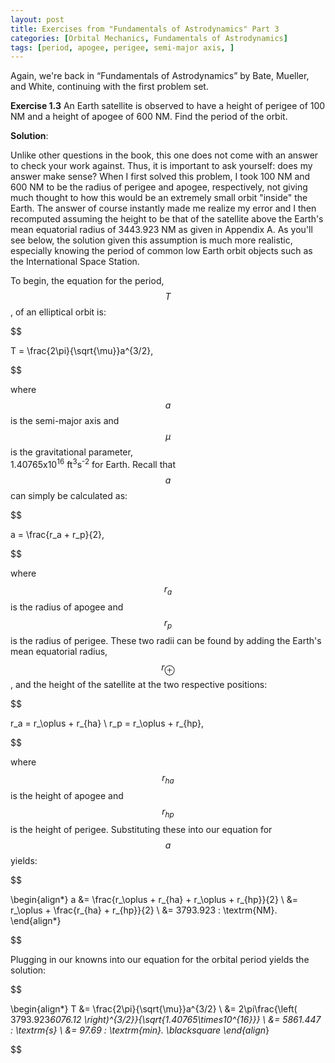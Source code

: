 ```yaml
---
layout: post
title: Exercises from "Fundamentals of Astrodynamics" Part 3
categories: [Orbital Mechanics, Fundamentals of Astrodynamics]
tags: [period, apogee, perigee, semi-major axis, ]
---
```


Again, we're back in “Fundamentals of Astrodynamics” by Bate, Mueller, and White,
continuing with the first problem set.

**Exercise 1.3** An Earth satellite is observed to have a height of perigee of
100 NM and a height of apogee of 600 NM.  Find the period of the orbit.

**Solution**:

Unlike other questions in the book, this one does not come with an answer to
check your work against.  Thus, it is important to ask yourself: does my answer
make sense?  When I first solved this problem, I took 100 NM and 600 NM to be
the radius of perigee and apogee, respectively, not giving much thought to how
this would be an extremely small orbit "inside" the Earth.  The answer of course
instantly made me realize my error and I then recomputed assuming the height to
be that of the satellite above the Earth's mean equatorial radius of 3443.923 NM
as given in Appendix A.  As you'll see below, the solution given this assumption
is much more realistic, especially knowing the period of common low Earth orbit
objects such as the International Space Station.

To begin, the equation for the period, $$T$$, of an elliptical orbit is:

$$

T = \frac{2\pi}{\sqrt{\mu}}a^{3/2},

$$

where $$a$$ is the semi-major axis and $$\mu$$ is the gravitational parameter,  
1.40765x10<sup>16</sup> ft<sup>3</sup>s<sup>-2</sup> for Earth.  Recall that
$$a$$ can simply be calculated as:

$$

a = \frac{r_a + r_p}{2},

$$

where $$r_a$$ is the radius of apogee and $$r_p$$ is the radius of perigee.
These two radii can be found by adding the Earth's mean equatorial radius,
$$r_\oplus$$, and the height of the satellite at the two respective positions:

$$

r_a = r_\oplus + r_{ha} \\
r_p = r_\oplus + r_{hp},

$$

where $$r_{ha}$$ is the height of apogee and $$r_{hp}$$ is the height of
perigee. Substituting these into our equation for $$a$$ yields:

$$

\begin{align*}
a &= \frac{r_\oplus + r_{ha} + r_\oplus + r_{hp}}{2} \\
  &= r_\oplus + \frac{r_{ha} + r_{hp}}{2} \\
  &= 3793.923 \: \textrm{NM}.
\end{align*}

$$

Plugging in our knowns into our equation for the orbital period yields the
solution:

$$

\begin{align*}
T &= \frac{2\pi}{\sqrt{\mu}}a^{3/2} \\
  &= 2\pi\frac{\left( 3793.923*6076.12 \right)^{3/2}}{\sqrt{1.40765\times10^{16}}} \\
  &= 5861.447 \: \textrm{s} \\
  &= 97.69 \: \textrm{min}. \blacksquare
\end{align*}

$$
